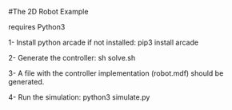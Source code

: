 #The 2D Robot Example

requires Python3

1- Install python arcade if not installed:
pip3 install arcade

2- Generate the controller:
sh solve.sh

3- A file with the controller implementation (robot.mdf) should be generated.

4- Run the simulation:
python3 simulate.py